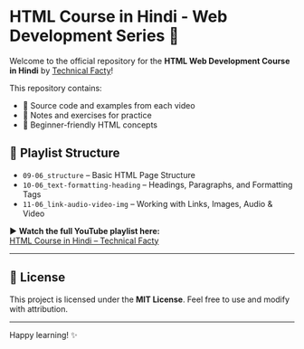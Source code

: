# HTML Course in Hindi - Web Development Series 🚀

Welcome to the official repository for the **HTML Web Development Course in Hindi** by [Technical Facty](https://www.youtube.com/@technical_facty)!

This repository contains:
- 📁 Source code and examples from each video
- 📒 Notes and exercises for practice
- 🧠 Beginner-friendly HTML concepts

## 📅 Playlist Structure

- `09-06_structure` – Basic HTML Page Structure  
- `10-06_text-formatting-heading` – Headings, Paragraphs, and Formatting Tags  
- `11-06_link-audio-video-img` – Working with Links, Images, Audio & Video

▶️ **Watch the full YouTube playlist here:**  
[HTML Course in Hindi – Technical Facty](https://youtube.com/playlist?list=PL3TlCoIgR61XDZyD0na-_lCwqCN0_-F5Y&si=PWALsu8NwS88TLyW)

---

## 📜 License

This project is licensed under the **MIT License**. Feel free to use and modify with attribution.

---

Happy learning! ✨
